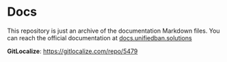# Docs
This repository is just an archive of the documentation Markdown files. You can reach the official documentation at [docs.unifiedban.solutions](https://docs.unifiedban.solutions)

**GitLocalize**: https://gitlocalize.com/repo/5479
